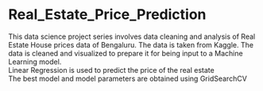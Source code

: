 # Real_Estate_Price_Prediction

This data science project series involves data cleaning and analysis of Real Estate House prices data of Bengaluru. The data is taken from Kaggle.
The data is cleaned and visualized to prepare it for being input to a Machine Learning model.\
Linear Regression is used to predict the price of the real estate \
The best model and model parameters are obtained using GridSearchCV
